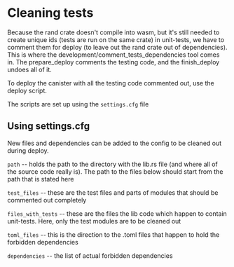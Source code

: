 # Cleaning tests

Because the rand crate doesn't compile into wasm, but it's still needed to create unique ids (tests are run on the same crate) in unit-tests, we have to comment them for deploy (to leave out the rand crate out of dependencies). This is where the development/comment_tests_dependencies tool comes in. The prepare_deploy comments the testing code, and the finish_deploy undoes all of it.

To deploy the canister with all the testing code commented out, use the deploy script.

The scripts are set up using the `settings.cfg` file

## Using settings.cfg

New files and dependencies can be added to the config to be cleaned out during deploy.

`path` -- holds the path to the directory with the lib.rs file (and where all of the source code really is). The path to the files below should start from the path that is stated here

`test_files` -- these are the test files and parts of modules that should be commented out completely

`files_with_tests` -- these are the files the lib code which happen to contain unit-tests. Here, only the test modules are to be cleaned out

`toml_files` -- this is the direction to the .toml files that happen to hold the forbidden dependencies

`dependencies` -- the list of actual forbidden dependencies
